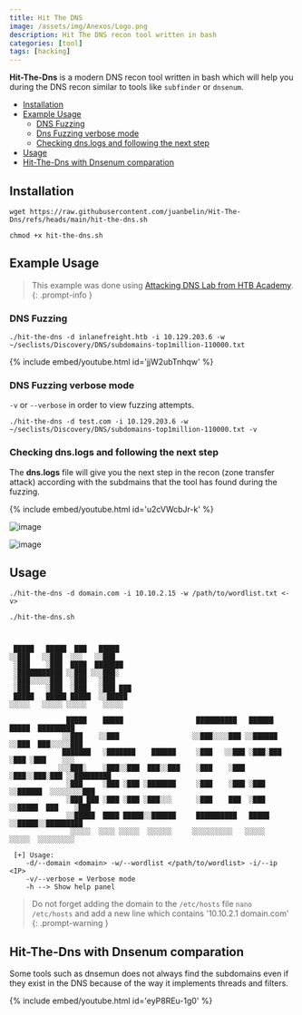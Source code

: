 ```yaml
---
title: Hit The DNS 
image: /assets/img/Anexos/Logo.png
description: Hit The DNS recon tool written in bash
categories: [tool]
tags: [hacking]
---
```


**Hit-The-Dns** is a modern DNS recon tool written in bash which will help you during the DNS recon similar to tools like `subfinder` or `dnsenum`.

- [Installation](https://github.com/juanbelin/Hit-The-Dns#installation)
- [Example Usage](https://github.com/juanbelin/Hit-The-Dns#example-usage)
	- [DNS Fuzzing](https://github.com/juanbelin/Hit-The-Dns#dns-fuzzing)
 	- [Dns Fuzzing verbose mode](https://github.com/juanbelin/Hit-The-Dns#dns-fuzzing-verbose-mode)
 	- [Checking dns.logs and following the next step](https://github.com/juanbelin/Hit-The-Dns#checking-dns.logs-and-following-the-next-step)
- [Usage](https://github.com/juanbelin/Hit-The-Dns#Usage)
- [Hit-The-Dns with Dnsenum comparation](https://github.com/juanbelin/Hit-The-Dns#Hit-The-Dns-with-Dnsenum-comparation)

## Installation 
```
wget https://raw.githubusercontent.com/juanbelin/Hit-The-Dns/refs/heads/main/hit-the-dns.sh
```

```
chmod +x hit-the-dns.sh
```

## Example Usage
> This example was done using [Attacking DNS Lab from HTB Academy](https://academy.hackthebox.com/module/116/section/1512).
{: .prompt-info }

### DNS Fuzzing 
```
./hit-the-dns -d inlanefreight.htb -i 10.129.203.6 -w ~/seclists/Discovery/DNS/subdomains-top1million-110000.txt
```
{% include embed/youtube.html id='jjW2ubTnhqw' %}


### DNS Fuzzing verbose mode  
`-v` or `--verbose` in order to view fuzzing attempts.

```
./hit-the-dns -d test.com -i 10.129.203.6 -w ~/seclists/Discovery/DNS/subdomains-top1million-110000.txt -v
```

### Checking dns.logs and following the next step
The **dns.logs** file will give you the next step in the recon (zone transfer attack) according with the subdmains that the tool has found during the fuzzing.

{% include embed/youtube.html id='u2cVWcbJr-k' %}


![image](https://github.com/user-attachments/assets/257d4d61-3936-43cd-bfc2-0b0cc1990872)

![image](https://github.com/user-attachments/assets/568ac592-3c0f-4b06-bcbe-be5f4c952a96)



## Usage 

```
./hit-the-dns -d domain.com -i 10.10.2.15 -w /path/to/wordlist.txt <-v>
```

```
./hit-the-dns.sh



 █████   █████  ███   █████                                                             
░░███   ░░███  ░░░   ░░███                                                              
 ░███    ░███  ████  ███████                                                            
 ░███████████ ░░███ ░░░███░                                                             
 ░███░░░░░███  ░███   ░███                                                              
 ░███    ░███  ░███   ░███ ███                                                          
 █████   █████ █████  ░░█████                                                           
░░░░░   ░░░░░ ░░░░░    ░░░░░                                                            

              █████    █████                  ██████████   ██████   █████  █████████    
             ░░███    ░░███                  ░░███░░░░███ ░░██████ ░░███  ███░░░░░███   
             ███████   ░███████    ██████     ░███   ░░███ ░███░███ ░███ ░███    ░░░    
            ░░░███░    ░███░░███  ███░░███    ░███    ░███ ░███░░███░███ ░░█████████    
              ░███     ░███ ░███ ░███████     ░███    ░███ ░███ ░░██████  ░░░░░░░░███   
              ░███ ███ ░███ ░███ ░███░░░      ░███    ███  ░███  ░░█████  ███    ░███   
              ░░█████  ████ █████░░██████     ██████████   █████  ░░█████░░█████████    
               ░░░░░  ░░░░ ░░░░░  ░░░░░░     ░░░░░░░░░░   ░░░░░    ░░░░░  ░░░░░░░░░     

 [+] Usage:
	-d/--domain <domain> -w/--wordlist </path/to/wordlist> -i/--ip <IP>
	-v/--verbose = Verbose mode
	-h --> Show help panel
```

> Do not forget adding the domain to the `/etc/hosts` file
> `nano /etc/hosts` and add a new line which contains '10.10.2.1 domain.com'
{: .prompt-warning }

## Hit-The-Dns with Dnsenum comparation
Some tools such as dnsemun does not always find the subdomains even if they exist in the DNS because of the way it implements threads and filters.

{% include embed/youtube.html id='eyP8REu-1g0' %}

